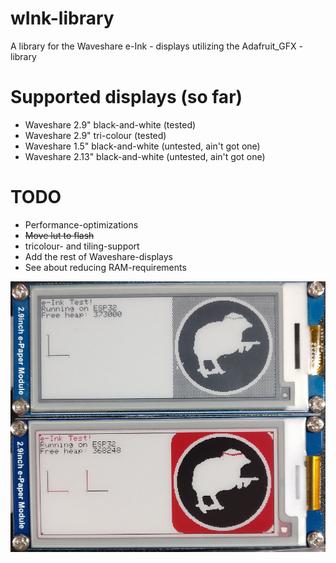 # wInk-library
A library for the Waveshare e-Ink - displays utilizing the Adafruit_GFX - library

# Supported displays (so far)
* Waveshare 2.9" black-and-white (tested)
* Waveshare 2.9" tri-colour (tested)
* Waveshare 1.5" black-and-white (untested, ain't got one)
* Waveshare 2.13" black-and-white (untested, ain't got one)

# TODO
* Performance-optimizations
* ~~Move lut to flash~~
* tricolour- and tiling-support
* Add the rest of Waveshare-displays
* See about reducing RAM-requirements

![Two e-Ink-displays](/img/Wink.jpg)